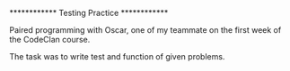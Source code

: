 ************ Testing Practice  ************

Paired programming with Oscar, one of my teammate on the first week of the CodeClan course.

The task was to write test and function of given problems.
